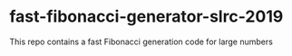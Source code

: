 # fast-fibonacci-generator-slrc-2019
This repo contains a fast Fibonacci generation code for large numbers
